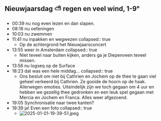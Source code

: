 ## Nieuwjaarsdag ⛅ regen en veel wind, 1-9°
- 00:39 nu nog even lezen en dan slapen.
- 08:18 nu oefeningen
- 10:03 nu zwemmen
- 11:41 nu inpakken en wegwezen
  collapsed:: true
	- Op de achtergrond het Nieuwjaarsconcert
- 13:55 weer in Amsterdam
  collapsed:: true
	- Niet teveel naar buiten kijken, anders ga je Diepenveen teveel missen.
- 13:56 nu logseq op de Surface
- 18:23 dat was een hele middag...
  collapsed:: true
	- Ons besluit om niet bij Cathrien en Jochem op de thee te gaan viel geheel verkeerd bij Cathrien. Ze gooide de hoorn op de haak. Allerwegen emoties. Uiteindelijk zijn we toch gegaan om 4 uur en hebben we gezellig thee gedronken en een leuk spel gegaan met Mercia en Jochem en Franca. Alles weer afgezoend.
- 19:05 Synchronisatie naar twee kanten?
- 19:39 ja! Even een foto
  collapsed:: true
	- ![2025-01-01-19-39-51.jpeg](../assets/2025-01-01-19-39-51.jpeg)